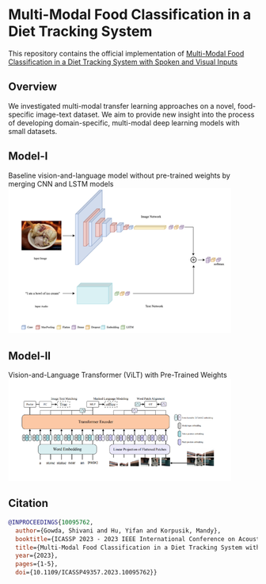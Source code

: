 # Multi-Modal Food Classification in a Diet Tracking System
This repository contains the official implementation of [Multi-Modal Food Classification in a Diet Tracking
System with Spoken and Visual Inputs](https://ieeexplore.ieee.org/document/10095762)

## Overview
We investigated multi-modal transfer learning approaches on a novel, food-specific image-text dataset. We aim to provide new insight into the process of developing domain-specific, multi-modal deep learning models with small datasets.

## Model-I
Baseline vision-and-language model without pre-trained weights by merging CNN and LSTM models
<img src="imgs/model-I.png" width="450">

## Model-II
Vision-and-Language Transformer (ViLT) with Pre-Trained Weights
<img src="imgs/model-II.png" width="450">

## Citation
```BibTeX
@INPROCEEDINGS{10095762,
  author={Gowda, Shivani and Hu, Yifan and Korpusik, Mandy},
  booktitle={ICASSP 2023 - 2023 IEEE International Conference on Acoustics, Speech and Signal Processing (ICASSP)}, 
  title={Multi-Modal Food Classification in a Diet Tracking System with Spoken and Visual Inputs}, 
  year={2023},
  pages={1-5},
  doi={10.1109/ICASSP49357.2023.10095762}}
```
